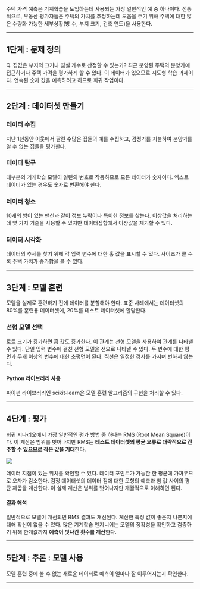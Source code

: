 주택 가격 예측은 기계학습을 도입하는데 사용되는 가장 일반적인 예 중 하나이다.
전통적으로, 부동산 평가자들은 주택의 가치를 추정하는데 도움을 주기 위해 주택에 대한 많은 수량화 가능한 세부상황(방 수, 부지 크기, 건축 연도)을 사용한다.

<hr>

## **1단계 : 문제 정의**

Q. 집값은 부지의 크기나 침실 개수로 산정할 수 있는가?
최근 분양된 주택의 분양가에 접근하거나 주택 가격을 평가하게 할 수 있다. 이 데이터가 있으므로 지도형 학습 과제이다. 연속된 숫자 값을 예측하려고 하므로 회귀 작업이다.

<hr>

## **2단계 : 데이터셋 만들기**

### **데이터 수집**
지난 1년동안 이웃에서 팔린 수많은 집들의 예를 수집하고, 감정가를 지불하여 분양가를 알 수 없는 집들을 평가한다.

### **데이터 탐구**
대부분의 기게학습 모델이 일련의 번호로 작동하므로 모든 데이터가 숫자이다. 엑스트 데이터가 있는 경우도 숫자로 변환해야 한다.

### **데이터 청소**
10개의 방이 있는 맨션과 같이 정보 누락이나 특이한 정보를 찾는다. 이상값을 처리하는데 몇 가지 기술을 사용할 수 있지만 데이터집합에서 이상값을 제거할 수 있다.

### **데이터 시각화**
데이터의 추세를 찾기 위해 각 입력 변수에 대한 홈 값을 표시할 수 있다. 사이즈가 클 수록 주택 가치가 증가함을 볼 수 있다.

<hr>

## **3단계 : 모델 훈련**
모델을 실제로 훈련하기 전에 데이터를 분할해야 한다. 표준 사례에서는 데이터셋의 80%를 훈련용 데이터셋에, 20%를 테스트 데이터셋에 할당한다.

### **선형 모델 선택**
로트 크기가 증가하면 홈 값도 증가한다. 이 관계는 선형 모델을 사용하여 관계를 나타낼 수 있다. 단일 입력 변수에 걸친 선형 모델을 선으로 나타낼 수 있다. 두 변수에 대한 평면과 두개 이상의 변수에 대한 초평면이 된다. 직선은 일정한 경사를 가지며 변하지 않는다.

#### **Python 라이브러리 사용**
파이썬 라이브러리인 scikit-learn은 모델 훈련 알고리즘의 구현을 처리할 수 있다.

<hr>

## **4단계 : 평가**

회귀 시나리오에서 가장 일반적인 평가 방법 중 하나는 RMS (Root Mean Square)이다. 이 계산은 범위를 벗어나지만 RMS는 **테스트 데이터셋의 평균 오류로 대략적으로 간주할 수 있으므로 작은 값을 기대**한다.

![](https://blog.kakaocdn.net/dn/SDEGj/btq8Z05yuDB/KmVPbY4XrkKZ1KoW55h8kk/img.png)

데이터 지점이 있는 위치를 확인할 수 있다. 데이터 포인트가 가능한 한 평균에 가까우므로 오차가 감소한다. 검정 데이터셋의 데이터 점에 대한 모형의 예측과 참 값 사이의 평균 제곱을 계산한다. 이 실제 계산은 범위를 벗어나지만 개괄적으로 이해하면 된다.

#### **결과 해석**

일반적으로 모델이 개선되면 RMS 결과도 개선된다. 계산한 특정 값이 좋은지 나쁜지에 대해 확신이 없을 수 있다. 많은 기계학습 엔지니어는 모델의 정확성을 확인하고 검증하기 위해 한계값까지 **예측이 빗나간 횟수를 계산**한다.

<hr>

## **5단계 : 추론 : 모델 사용**

모델 훈련 중에 볼 수 없는 새로운 데이터로 예측이 얼마나 잘 이루어지는지 확인한다.

<hr>
